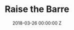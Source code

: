 ---
title: Raise the Barre
date: 2018-03-26 00:00:00 Z
position: 0
image: "/uploads/raise-the-barre-feature.jpg"
preview-video: "/uploads/twin-compressed.mp4"
images: 
videos:
- 264965385
- 264965380
- 264965358
- 264965361
publication: Twin
photographer: Agnes Lloyd-Platt
is-featured: false
layout: project
---